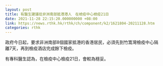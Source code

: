 ```yaml
---
layout: post
title: 有醫生建議從非洲南部抵港港人　在檢疫中心檢疫21日
date: 2021-11-28 22:15:20.000000000 +08:00
link: https://news.rthk.hk/rthk/ch/component/k2/1621804-20211128.htm
categories: rthk
---
```


政府今日起，要求非洲南部8個國家抵港的香港居民，必須先到竹篙灣檢疫中心隔離7天，再到檢疫酒店完成餘下檢疫。

有專科醫生認為，在檢疫中心檢疫21日，會較為穩妥。
